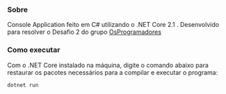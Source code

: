 ### Sobre
Console Application feito em C# utilizando o .NET Core 2.1 .
Desenvolvido para resolver o Desafio 2 do grupo [OsProgramadores](https://osprogramadores.com/desafios/d02/)

### Como executar
Com o .NET Core instalado na máquina, digite o comando abaixo para restaurar os pacotes necessários para a compilar e executar o programa: 
```sh
dotnet run
```